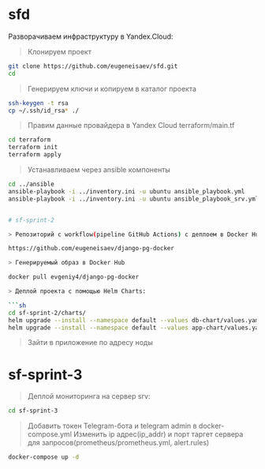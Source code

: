 # sfd

Разворачиваем инфраструктуру в Yandex.Cloud:

> Клонируем проект

```sh
git clone https://github.com/eugeneisaev/sfd.git
cd 
```

> Генерируем ключи и копируем в каталог проекта

```sh
ssh-keygen -t rsa
cp ~/.ssh/id_rsa* ./
```

> Правим данные провайдера в Yandex Cloud terraform/main.tf 

```sh
cd terraform 
terraform init 
terraform apply
```

> Устанавливаем через ansible компоненты

```sh
cd ../ansible 
ansible-playbook -i ../inventory.ini -u ubuntu ansible_playbook.yml
ansible-playbook -i ../inventory.ini -u ubuntu ansible_playbook_srv.yml


# sf-sprint-2

> Репозиторий с workflow(pipeline GitHub Actions) с деплоем в Docker Hub

https://github.com/eugeneisaev/django-pg-docker

> Генерируемый образ в Docker Hub

docker pull evgeniy4/django-pg-docker

> Деплой проекта с помощью Helm Charts:

```sh
cd sf-sprint-2/charts/
helm upgrade --install --namespace default --values db-chart/values.yaml mydb db-chart
helm upgrade --install --namespace default --values app-chart/values.yaml myapp app-chart
```

> Зайти в приложение по адресу ноды

# sf-sprint-3

> Деплой мониторинга на сервер srv:

```sh
cd sf-sprint-3 
```

> Добавить токен Telegram-бота и telegram admin в docker-compose.yml
> Изменить ip адрес(ip_addr) и порт таргет сервера для запросов(prometheus/prometheus.yml, alert.rules)

```sh
docker-compose up -d
```
